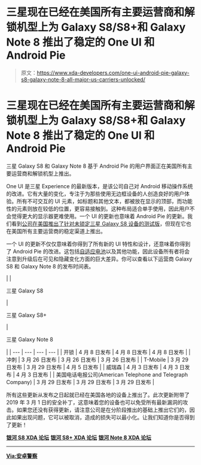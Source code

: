 # 三星现在已经在美国所有主要运营商和解锁机型上为 Galaxy S8/S8+和 Galaxy Note 8 推出了稳定的 One UI 和 Android Pie

> 原文：<https://www.xda-developers.com/one-ui-android-pie-galaxy-s8-galaxy-note-8-all-major-us-carriers-unlocked/>

# 三星现在已经在美国所有主要运营商和解锁机型上为 Galaxy S8/S8+和 Galaxy Note 8 推出了稳定的 One UI 和 Android Pie

三星 Galaxy S8 和 Galaxy Note 8 基于 Android Pie 的用户界面正在美国所有主要运营商和解锁机型上推出。

One UI 是三星 Experience 的最新版本，是该公司自己对 Android 移动操作系统的改进。它有大量的变化，专注于为那些使用无边框设备的人创造良好的用户体验。所有不可交互的 UI 元素，如标题和其他文本，都被放在显示的顶部，而功能性的元素则放在较低的位置，更容易接触到。这种布局适合单手使用，因此用户不会觉得更大的显示器更难使用。一个 UI 的更新也意味着 Android Pie 的更新。我们看到[公司在美国推出了针对未锁定三星 Galaxy S8 设备的测试版](https://www.xda-developers.com/one-ui-android-pie-beta-samsung-galaxy-note-8-us/)，但现在它也在美国所有主要运营商的稳定渠道上推出。

一个 UI 的更新不仅仅意味着你得到了所有新的 UI 特性和设计，还意味着你得到了 Android Pie 的改进。这包括[自适应电池](https://www.xda-developers.com/android-p-beta-features/)以及其他功能，因此设备所有者将会注意到升级后在可见和隐藏变化方面的巨大差异。你可以查看以下运营商 Galaxy S8 和 Galaxy Note 8 的发布时间表。

|  | 

三星 Galaxy S8

 | 

三星 Galaxy S8+

 | 

三星 Galaxy Note 8

 |
| --- | --- | --- | --- |
| 开锁 | 4 月 8 日发布 | 4 月 8 日发布 | 4 月 8 日发布 |
| 冲刺 | 3 月 26 日发布 | 3 月 26 日发布 | 3 月 26 日发布 |
| T-Mobile | 3 月 29 日发布 | 3 月 29 日发布 | 4 月 5 日发布 |
| 威瑞森 | 4 月 3 日发布 | 4 月 3 日发布 | 4 月 3 日发布 |
| 美国电话电报公司(American Telephone and Telegraph Company) | 3 月 29 日发布 | 3 月 29 日发布 | 3 月 29 日发布 |

所有这些更新从发布之日起就已经在美国各地的设备上推出了。此次更新附带了 2019 年 3 月 1 日的安全补丁，这意味着您的设备也可以免受所有最新漏洞的攻击。如果您还没有获得更新，请注意公司是在分阶段推出的基础上推出它们的，因此如果出现问题，它可以被取消，造成的损失可以最小化。让我们知道你是否得到了更新！

[**银河 S8 XDA 论坛**](https://forum.xda-developers.com/galaxy-s8) [**银河 S8+ XDA 论坛**](https://forum.xda-developers.com/galaxy-s8+) [**银河 Note 8 XDA 论坛**](https://forum.xda-developers.com/galaxy-note-8)

* * *

[**Via:安卓警察**](https://www.androidpolice.com/2019/04/08/android-9-pie-rolling-out-to-the-sprint-galaxy-s8-and-s8/)